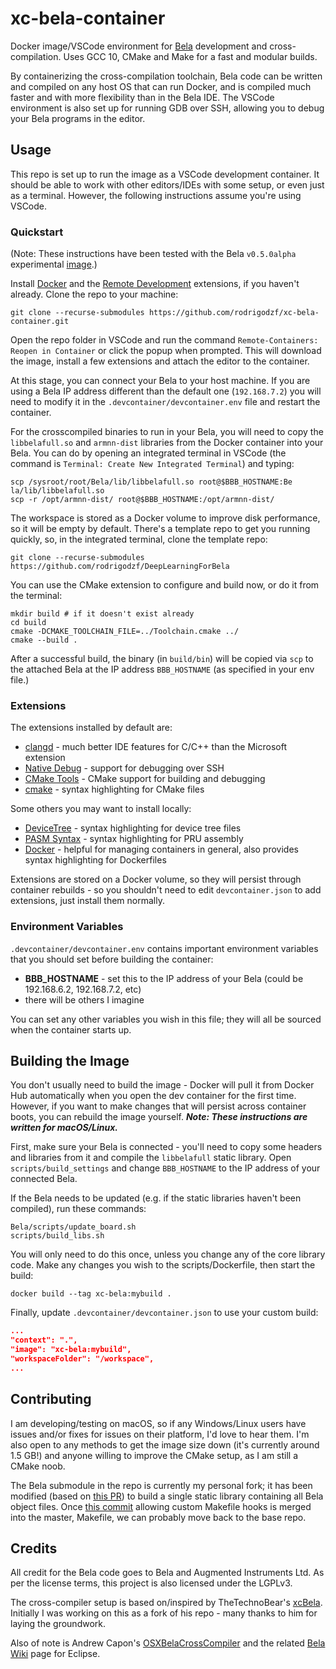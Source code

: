# xc-bela-container

Docker image/VSCode environment for [Bela](https://bela.io/) development and cross-compilation. Uses GCC 10, CMake and Make for a fast and modular builds.

By containerizing the cross-compilation toolchain, Bela code can be written and compiled on any host OS that can run Docker, and is compiled much faster and with more flexibility than in the Bela IDE. The VSCode environment is also set up for running GDB over SSH, allowing you to debug your Bela programs in the editor.

## Usage

This repo is set up to run the image as a VSCode development container. It should be able to work with other editors/IDEs with some setup, or even just as a terminal. However, the following instructions assume you're using VSCode.

### Quickstart

(Note: These instructions have been tested with the Bela `v0.5.0alpha` experimental [image](https://github.com/BelaPlatform/bela-image-builder/releases/tag/v0.5.0alpha2).)

Install [Docker](https://docs.docker.com/get-docker/) and the [Remote Development](https://marketplace.visualstudio.com/items?itemName=ms-vscode-remote.vscode-remote-extensionpack) extensions, if you haven't already. Clone the repo to your machine:

```shell
git clone --recurse-submodules https://github.com/rodrigodzf/xc-bela-container.git
```

Open the repo folder in VSCode and run the command `Remote-Containers: Reopen in Container` or click the popup when prompted. This will download the image, install a few extensions and attach the editor to the container.

At this stage, you can connect your Bela to your host machine. If you are using a Bela IP address different than the default one (`192.168.7.2`) you will need to modify it in the `.devcontainer/devcontainer.env` file and restart the container.

For the crosscompiled binaries to run in your Bela, you will need to copy the `libbelafull.so` and `armnn-dist` libraries from the Docker container into your Bela. You can do by opening an integrated terminal in VSCode (the command is `Terminal: Create New Integrated Terminal`) and typing:

```shell
scp /sysroot/root/Bela/lib/libbelafull.so root@$BBB_HOSTNAME:Be
la/lib/libbelafull.so
scp -r /opt/armnn-dist/ root@$BBB_HOSTNAME:/opt/armnn-dist/
```

The workspace is stored as a Docker volume to improve disk performance, so it will be empty by default. There's a template repo to get you running quickly, so, in the integrated terminal, clone the template repo:

```shell
git clone --recurse-submodules https://github.com/rodrigodzf/DeepLearningForBela
```

<!-- The workspace will contain a workspace file called `xc-bela-boostrap.code-workspace`, click on that and choose "Open Workspace." The window will reload and CMake should automatically reconfigure the project. (If it shows an error that says "error: unknown target CPU 'armv7-a'", that's just a bug in the script - run the configuration again and it should work.) -->

You can use the CMake extension to configure and build now, or do it from the terminal:

```shell
mkdir build # if it doesn't exist already
cd build
cmake -DCMAKE_TOOLCHAIN_FILE=../Toolchain.cmake ../
cmake --build .
```

After a successful build, the binary (in `build/bin`) will be copied via `scp` to the attached Bela at the IP address `BBB_HOSTNAME` (as specified in your env file.)

### Extensions

The extensions installed by default are:

- [clangd](https://marketplace.visualstudio.com/items?itemName=llvm-vs-code-extensions.vscode-clangd) - much better IDE features for C/C++ than the Microsoft extension
- [Native Debug](https://marketplace.visualstudio.com/items?itemName=webfreak.debug) - support for debugging over SSH
- [CMake Tools](https://marketplace.visualstudio.com/items?itemName=ms-vscode.cmake-tools) - CMake support for building and debugging
- [cmake](https://marketplace.visualstudio.com/items?itemName=twxs.cmake) - syntax highlighting for CMake files

Some others you may want to install locally:

- [DeviceTree](https://marketplace.visualstudio.com/items?itemName=plorefice.devicetree) - syntax highlighting for device tree files
- [PASM Syntax](https://github.com/ebai101/pasm-syntax) - syntax highlighting for PRU assembly
- [Docker](https://marketplace.visualstudio.com/items?itemName=ms-azuretools.vscode-docker) - helpful for managing containers in general, also provides syntax highlighting for Dockerfiles

Extensions are stored on a Docker volume, so they will persist through container rebuilds - so you shouldn't need to edit `devcontainer.json` to add extensions, just install them normally.

### Environment Variables

`.devcontainer/devcontainer.env` contains important environment variables that you should set before building the container:

- **BBB_HOSTNAME** - set this to the IP address of your Bela (could be 192.168.6.2, 192.168.7.2, etc)
- there will be others I imagine

You can set any other variables you wish in this file; they will all be sourced when the container starts up.

## Building the Image

You don't usually need to build the image - Docker will pull it from Docker Hub automatically when you open the dev container for the first time. However, if you want to make changes that will persist across container boots, you can rebuild the image yourself. **_Note: These instructions are written for macOS/Linux._**

First, make sure your Bela is connected - you'll need to copy some headers and libraries from it and compile the `libbelafull` static library. Open `scripts/build_settings` and change `BBB_HOSTNAME` to the IP address of your connected Bela.

If the Bela needs to be updated (e.g. if the static libraries haven't been compiled), run these commands:

```shell
Bela/scripts/update_board.sh
scripts/build_libs.sh
```

You will only need to do this once, unless you change any of the core library code. Make any changes you wish to the scripts/Dockerfile, then start the build:

```shell
docker build --tag xc-bela:mybuild .
```

Finally, update `.devcontainer/devcontainer.json` to use your custom build:

```json
...
"context": ".",
"image": "xc-bela:mybuild",
"workspaceFolder": "/workspace",
...
```

## Contributing

I am developing/testing on macOS, so if any Windows/Linux users have issues and/or fixes for issues on their platform, I'd love to hear them. I'm also open to any methods to get the image size down (it's currently around 1.5 GB!) and anyone willing to improve the CMake setup, as I am still a CMake noob.

The Bela submodule in the repo is currently my personal fork; it has been modified (based on [this PR](https://github.com/BelaPlatform/Bela/pull/626)) to build a single static library containing all Bela object files. Once [this commit](https://github.com/BelaPlatform/Bela/commit/74eb2a59738e16ae3057e3978b115bbbcf030881) allowing custom Makefile hooks is merged into the master, Makefile, we can probably move back to the base repo.

## Credits

All credit for the Bela code goes to Bela and Augmented Instruments Ltd. As per the license terms, this project is also licensed under the LGPLv3.

The cross-compiler setup is based on/inspired by TheTechnoBear's [xcBela](https://github.com/TheTechnobear/xcBela). Initially I was working on this as a fork of his repo - many thanks to him for laying the groundwork.

Also of note is Andrew Capon's [OSXBelaCrossCompiler](https://github.com/AndrewCapon/OSXBelaCrossCompiler) and the related [Bela Wiki](https://github.com/BelaPlatform/Bela/wiki/Compiling-Bela-projects-in-Eclipse) page for Eclipse.
